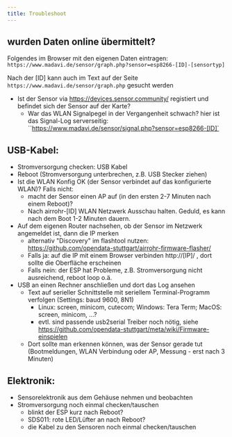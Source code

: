 ```yaml
---
title: Troubleshoot
---
```


## wurden Daten online übermittelt?
Folgendes im Browser mit den eigenen Daten eintragen:
`https://www.madavi.de/sensor/graph.php?sensor=esp8266-[ID]-[sensortyp]`

Nach der [ID] kann auch im Text auf der Seite `https://www.madavi.de/sensor/graph.php` gesucht werden

* Ist der Sensor via https://devices.sensor.community/ registiert und befindet sich der Sensor auf der Karte?
    * War das WLAN Signalpegel in der Vergangenheit schwach?
        hier ist das Signal-Log serverseitig: ``https://www.madavi.de/sensor/signal.php?sensor=esp8266-[ID]`
        


## USB-Kabel:

* Stromversorgung checken: USB Kabel
* Reboot (Stromversorgung unterbrechen, z.B. USB Stecker ziehen)
* Ist die WLAN Konfig OK (der Sensor verbindet auf das konfigurierte WLAN)? Falls nicht:
    * macht der Sensor einen AP auf (in den ersten 2-7 Minuten nach einem Reboot)?
    * Nach airrohr-[ID] WLAN Netzwerk Ausschau halten. Geduld, es kann nach dem Boot 1-2 Minuten dauern.
* Auf dem eigenen Router nachsehen, ob der Sensor im Netzwerk angemeldet ist, dann die IP merken 
    * alternativ "Discovery" im flashtool nutzen: https://github.com/opendata-stuttgart/airrohr-firmware-flasher/
    * Falls ja: auf die IP mit einem Browser verbinden http://[IP]/ , dort sollte die Oberfläche erscheinen
    * Falls nein: der ESP hat Probleme, z.B. Stromversorgung nicht ausreichend, reboot loop o.ä.
* USB an einen Rechner anschließen und dort das Log ansehen 
    * Text auf serieller Schnittstelle mit seriellem Terminal-Programm verfolgen (Settings: baud 9600, 8N1)
        * Linux: screen, minicom, cutecom; Windows: Tera Term; MacOS: screen, minicom, ...?
        * evtl. sind passende usb2serial Treiber noch nötig, siehe https://github.com/opendata-stuttgart/meta/wiki/Firmware-einspielen
    * Dort sollte man erkennen können, was der Sensor gerade tut (Bootmeldungen, WLAN Verbindung oder AP, Messung - erst nach 3 Minuten)

## Elektronik:

* Sensorelektronik aus dem Gehäuse nehmen und beobachten
* Stromversorgung noch einmal checken/tauschen
    * blinkt der ESP kurz nach Reboot?
    * SDS011: rote LED/Lüfter an nach Reboot?
    * die Kabel zu den Sensoren noch einmal checken/tauschen


